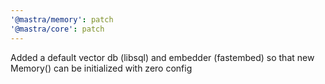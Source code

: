 ```yaml
---
'@mastra/memory': patch
'@mastra/core': patch
---
```


Added a default vector db (libsql) and embedder (fastembed) so that new Memory() can be initialized with zero config
